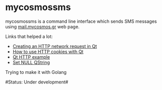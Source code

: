 mycosmossms
===========

mycosmossms is a command line interface which sends SMS messages using [mail.mycosmos.gr](http://mail.mycosmos.gr/mycosmos/login.aspx) web page.

Links that helped a lot:

* [Creating an HTTP network request in Qt](http://www.developer.nokia.com/Community/Wiki/Creating_an_HTTP_network_request_in_Qt)
* [How to use HTTP cookies with Qt](http://www.developer.nokia.com/Community/Wiki/How_to_use_http_cookies_with_Qt)
* [Qt HTTP example](http://qt-project.org/doc/qt-4.8/network-http.html)
* [Set NULL QString](http://qt-project.org/forums/viewthread/8648)

Trying to make it with Golang

#Status: Under development#
